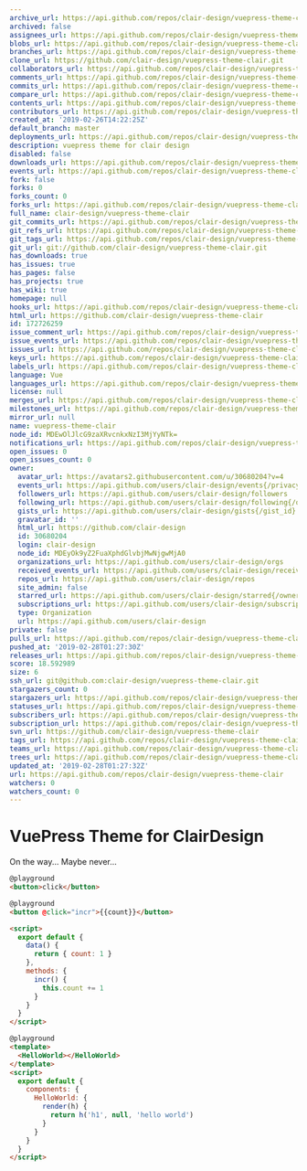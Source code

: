 ```yaml
---
archive_url: https://api.github.com/repos/clair-design/vuepress-theme-clair/{archive_format}{/ref}
archived: false
assignees_url: https://api.github.com/repos/clair-design/vuepress-theme-clair/assignees{/user}
blobs_url: https://api.github.com/repos/clair-design/vuepress-theme-clair/git/blobs{/sha}
branches_url: https://api.github.com/repos/clair-design/vuepress-theme-clair/branches{/branch}
clone_url: https://github.com/clair-design/vuepress-theme-clair.git
collaborators_url: https://api.github.com/repos/clair-design/vuepress-theme-clair/collaborators{/collaborator}
comments_url: https://api.github.com/repos/clair-design/vuepress-theme-clair/comments{/number}
commits_url: https://api.github.com/repos/clair-design/vuepress-theme-clair/commits{/sha}
compare_url: https://api.github.com/repos/clair-design/vuepress-theme-clair/compare/{base}...{head}
contents_url: https://api.github.com/repos/clair-design/vuepress-theme-clair/contents/{+path}
contributors_url: https://api.github.com/repos/clair-design/vuepress-theme-clair/contributors
created_at: '2019-02-26T14:22:25Z'
default_branch: master
deployments_url: https://api.github.com/repos/clair-design/vuepress-theme-clair/deployments
description: vuepress theme for clair design
disabled: false
downloads_url: https://api.github.com/repos/clair-design/vuepress-theme-clair/downloads
events_url: https://api.github.com/repos/clair-design/vuepress-theme-clair/events
fork: false
forks: 0
forks_count: 0
forks_url: https://api.github.com/repos/clair-design/vuepress-theme-clair/forks
full_name: clair-design/vuepress-theme-clair
git_commits_url: https://api.github.com/repos/clair-design/vuepress-theme-clair/git/commits{/sha}
git_refs_url: https://api.github.com/repos/clair-design/vuepress-theme-clair/git/refs{/sha}
git_tags_url: https://api.github.com/repos/clair-design/vuepress-theme-clair/git/tags{/sha}
git_url: git://github.com/clair-design/vuepress-theme-clair.git
has_downloads: true
has_issues: true
has_pages: false
has_projects: true
has_wiki: true
homepage: null
hooks_url: https://api.github.com/repos/clair-design/vuepress-theme-clair/hooks
html_url: https://github.com/clair-design/vuepress-theme-clair
id: 172726259
issue_comment_url: https://api.github.com/repos/clair-design/vuepress-theme-clair/issues/comments{/number}
issue_events_url: https://api.github.com/repos/clair-design/vuepress-theme-clair/issues/events{/number}
issues_url: https://api.github.com/repos/clair-design/vuepress-theme-clair/issues{/number}
keys_url: https://api.github.com/repos/clair-design/vuepress-theme-clair/keys{/key_id}
labels_url: https://api.github.com/repos/clair-design/vuepress-theme-clair/labels{/name}
language: Vue
languages_url: https://api.github.com/repos/clair-design/vuepress-theme-clair/languages
license: null
merges_url: https://api.github.com/repos/clair-design/vuepress-theme-clair/merges
milestones_url: https://api.github.com/repos/clair-design/vuepress-theme-clair/milestones{/number}
mirror_url: null
name: vuepress-theme-clair
node_id: MDEwOlJlcG9zaXRvcnkxNzI3MjYyNTk=
notifications_url: https://api.github.com/repos/clair-design/vuepress-theme-clair/notifications{?since,all,participating}
open_issues: 0
open_issues_count: 0
owner:
  avatar_url: https://avatars2.githubusercontent.com/u/30680204?v=4
  events_url: https://api.github.com/users/clair-design/events{/privacy}
  followers_url: https://api.github.com/users/clair-design/followers
  following_url: https://api.github.com/users/clair-design/following{/other_user}
  gists_url: https://api.github.com/users/clair-design/gists{/gist_id}
  gravatar_id: ''
  html_url: https://github.com/clair-design
  id: 30680204
  login: clair-design
  node_id: MDEyOk9yZ2FuaXphdGlvbjMwNjgwMjA0
  organizations_url: https://api.github.com/users/clair-design/orgs
  received_events_url: https://api.github.com/users/clair-design/received_events
  repos_url: https://api.github.com/users/clair-design/repos
  site_admin: false
  starred_url: https://api.github.com/users/clair-design/starred{/owner}{/repo}
  subscriptions_url: https://api.github.com/users/clair-design/subscriptions
  type: Organization
  url: https://api.github.com/users/clair-design
private: false
pulls_url: https://api.github.com/repos/clair-design/vuepress-theme-clair/pulls{/number}
pushed_at: '2019-02-28T01:27:30Z'
releases_url: https://api.github.com/repos/clair-design/vuepress-theme-clair/releases{/id}
score: 18.592989
size: 6
ssh_url: git@github.com:clair-design/vuepress-theme-clair.git
stargazers_count: 0
stargazers_url: https://api.github.com/repos/clair-design/vuepress-theme-clair/stargazers
statuses_url: https://api.github.com/repos/clair-design/vuepress-theme-clair/statuses/{sha}
subscribers_url: https://api.github.com/repos/clair-design/vuepress-theme-clair/subscribers
subscription_url: https://api.github.com/repos/clair-design/vuepress-theme-clair/subscription
svn_url: https://github.com/clair-design/vuepress-theme-clair
tags_url: https://api.github.com/repos/clair-design/vuepress-theme-clair/tags
teams_url: https://api.github.com/repos/clair-design/vuepress-theme-clair/teams
trees_url: https://api.github.com/repos/clair-design/vuepress-theme-clair/git/trees{/sha}
updated_at: '2019-02-28T01:27:32Z'
url: https://api.github.com/repos/clair-design/vuepress-theme-clair
watchers: 0
watchers_count: 0
---
```


# VuePress Theme for ClairDesign

On the way... Maybe never...

```html
@playground
<button>click</button>
```

```html
@playground
<button @click="incr">{{count}}</button>

<script>
  export default {
    data() {
      return { count: 1 }
    },
    methods: {
      incr() {
        this.count += 1
      }
    }
  }
</script>
```

```html
@playground
<template>
  <HelloWorld></HelloWorld>
</template>
<script>
  export default {
    components: {
      HelloWorld: {
        render(h) {
          return h('h1', null, 'hello world')
        }
      }
    }
  }
</script>
```
